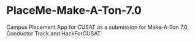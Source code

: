 # PlaceMe-Make-A-Ton-7.0
Campus Placement App for CUSAT as a submission for Make-A-Ton 7.0, Conductor Track and HackForCUSAT
